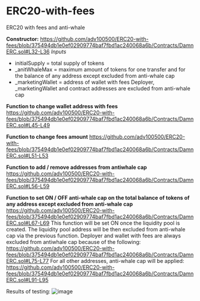 # ERC20-with-fees
ERC20 with fees and anti-whale

**Constructor:**
https://github.com/adv100500/ERC20-with-fees/blob/375494db1e0ef02909774baf7fbd1ac240068a6b/Contracts/DamnERC.sol#L32-L36
*Inputs* 
- initialSupply = total supply of tokens
- _anitWhaleMax = maximum amount of tokens for one transfer and for the balance of any address except excluded from anti-whale cap
- _marketingWallet = address of wallet with fees
Deployer, _marketingWallet and contract addresses are excluded from anti-whale cap

**Function to change wallet address with fees**
https://github.com/adv100500/ERC20-with-fees/blob/375494db1e0ef02909774baf7fbd1ac240068a6b/Contracts/DamnERC.sol#L45-L49

**Function to change fees amount**
https://github.com/adv100500/ERC20-with-fees/blob/375494db1e0ef02909774baf7fbd1ac240068a6b/Contracts/DamnERC.sol#L51-L53

**Function to add / remove addresses from antiwhale cap**
https://github.com/adv100500/ERC20-with-fees/blob/375494db1e0ef02909774baf7fbd1ac240068a6b/Contracts/DamnERC.sol#L56-L59

**Function to set ON / OFF anti-whale cap on the total balance of tokens of any address except excluded from anti-whale cap**
https://github.com/adv100500/ERC20-with-fees/blob/375494db1e0ef02909774baf7fbd1ac240068a6b/Contracts/DamnERC.sol#L67-L69
This function will be set ON once the liquidity pool is created. The liquidity pool address will be then excluded from anti-whale cap via the previous function.
Deployer and wallet with fees are always excluded from antiwhale cap because of the following:
https://github.com/adv100500/ERC20-with-fees/blob/375494db1e0ef02909774baf7fbd1ac240068a6b/Contracts/DamnERC.sol#L75-L77
For all other addresses, anti-whale cap will be applied:
https://github.com/adv100500/ERC20-with-fees/blob/375494db1e0ef02909774baf7fbd1ac240068a6b/Contracts/DamnERC.sol#L91-L95

Results of testing:
![image](https://user-images.githubusercontent.com/121932525/215260172-8ee8e2da-c3ca-433e-afb1-be64d72258d3.png)


